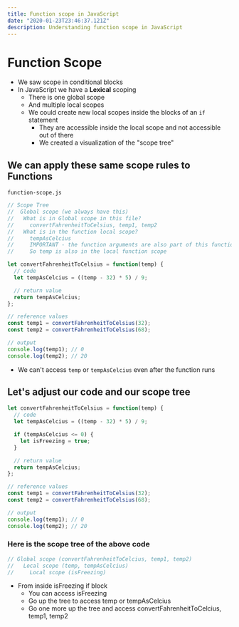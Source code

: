 ```yaml
---
title: Function scope in JavaScript 
date: "2020-01-23T23:46:37.121Z"
description: Understanding function scope in JavaScript
---
```


# Function Scope
* We saw scope in conditional blocks
* In JavaScript we have a **Lexical** scoping
    - There is one global scope
    - And multiple local scopes
    - We could create new local scopes inside the blocks of an `if` statement
        + They are accessible inside the local scope and not accessible out of there
        + We created a visualization of the "scope tree"

## We can apply these same scope rules to Functions
`function-scope.js`

```javascript
// Scope Tree
//  Global scope (we always have this)
//   What is in Global scope in this file?
//     convertFahrenheitToCelsius, temp1, temp2
//   What is in the function local scope?
//     tempAsCelcius
//     IMPORTANT - the function arguments are also part of this function's local scope
//     So temp is also in the local function scope

let convertFahrenheitToCelsius = function(temp) {
  // code
  let tempAsCelcius = ((temp - 32) * 5) / 9;

  // return value
  return tempAsCelcius;
};

// reference values
const temp1 = convertFahrenheitToCelsius(32);
const temp2 = convertFahrenheitToCelsius(68);

// output
console.log(temp1); // 0
console.log(temp2); // 20
```

* We can't access `temp` or `tempAsCelcius` even after the function runs

## Let's adjust our code and our scope tree
```javascript
let convertFahrenheitToCelsius = function(temp) {
  // code
  let tempAsCelcius = ((temp - 32) * 5) / 9;

  if (tempAsCelcius <= 0) {
    let isFreezing = true;
  }

  // return value
  return tempAsCelcius;
};

// reference values
const temp1 = convertFahrenheitToCelsius(32);
const temp2 = convertFahrenheitToCelsius(68);

// output
console.log(temp1); // 0
console.log(temp2); // 20
```

### Here is the scope tree of the above code
```javascript
// Global scope (convertFahrenheitToCelcius, temp1, temp2)
//   Local scope (temp, tempAsCelcius)
//     Local scope (isFreezing)
```

* From inside isFreezing if block
    - You can access isFreezing
    - Go up the tree to access temp or tempAsCelcius
    - Go one more up the tree and access convertFahrenheitToCelcius, temp1, temp2

